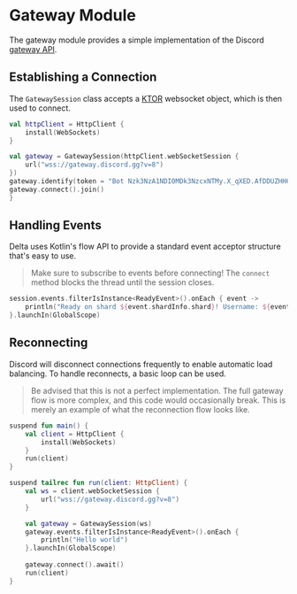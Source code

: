 # Gateway Module
The gateway module provides a simple implementation of the Discord [gateway API](https://dicsord.dev/topics/gateway).

## Establishing a Connection
The `GatewaySession` class accepts a [KTOR](https://ktor.io) websocket object, which is then used to connect.
```kt
val httpClient = HttpClient {
    install(WebSockets)
}

val gateway = GatewaySession(httpClient.webSocketSession {
    url("wss://gateway.discord.gg?v=8")
})
gateway.identify(token = "Bot Nzk3NzA1NDI0MDk3NzcxNTMy.X_qXED.AfDDUZHH6zMa8DcZbGLPqLRFzro")
gateway.connect().join()
}
```

## Handling Events
Delta uses Kotlin's flow API to provide a standard event acceptor structure that's easy to use.
> Make sure to subscribe to events before connecting! The `connect` method blocks the thread until the session closes.


```kt
session.events.filterIsInstance<ReadyEvent>().onEach { event ->
    println("Ready on shard ${event.shardInfo.shard}! Username: ${event.user.name}")
}.launchIn(GlobalScope)
```

## Reconnecting
Discord will disconnect connections frequently to enable automatic load balancing. To handle reconnects, a basic loop can
be used.
> Be advised that this is not a perfect implementation. The full gateway flow is more complex, and this code would occasionally
> break. This is merely an example of what the reconnection flow looks like.

```kt
suspend fun main() {
    val client = HttpClient {
        install(WebSockets)
    }
    run(client)
}

suspend tailrec fun run(client: HttpClient) {
    val ws = client.webSocketSession {
        url("wss://gateway.discord.gg?v=8")
    }

    val gateway = GatewaySession(ws)
    gateway.events.filterIsInstance<ReadyEvent>().onEach {
        println("Hello world")
    }.launchIn(GlobalScope)
    
    gateway.connect().await()
    run(client)
}
```
